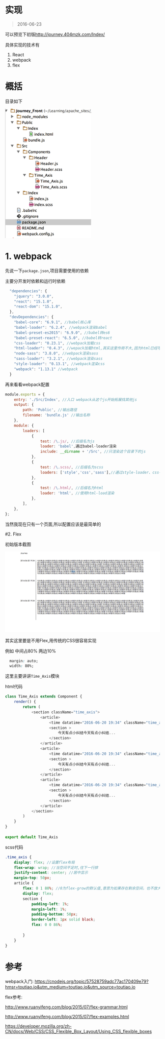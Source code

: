# 实现

> 2016-06-23

可以预览下初版<http://journey.404mzk.com/Index/> 

具体实现的技术有

1. React
2. webpack
3. flex

# 概括

目录如下

![目录](QQ20160623-0.png)

# 1. webpack

先说一下`package.json`,项目需要使用的依赖

主要分开发时依赖和运行时依赖

```javascript
  "dependencies": {
    "jquery": "3.0.0",
    "react": "15.1.0",
    "react-dom": "15.1.0",
  },
  "devDependencies": {
    "babel-core": "6.9.1", //babel核心库
    "babel-loader": "6.2.4", //webpack渲染babel
    "babel-preset-es2015": "6.9.0", //babel转es6
    "babel-preset-react": "6.5.0", //babel转react
    "css-loader": "0.23.1", //webpack加载css
    "html-loader": "0.4.3", //wepack加载html,其实这里作用不大,因为html已经写在react里了
    "node-sass": "3.8.0", //webpack渲染sass
    "sass-loader": "3.2.1", //webpack渲染sass
    "style-loader": "0.13.1", //webpack渲染css
    "webpack": "1.13.1" //webpack
  }
```

再来看看webpack配置

```javascript
module.exports = {
	entry: './Src/Index', //入口 webpack从这个js开始拓展找其他js
	output: {
		path: 'Public', //输出路径
		filename: 'bundle.js' //输出名称
	},
	module: {
		loaders: [
            {
                test: /\.js/, //后缀名为js
                loader: 'babel',通过babel-loader渲染
                include: __dirname + '/Src', //只渲染这个目录下的js
            },
            {
                test: /\.scss/, //后缀名为scss
                loaders: ['style','css','sass'],//通过style-loader、css-loader、sass-loader渲染
            },
            {
                test: /\.html/, //后缀名为html
                loader: 'html', //使用html-load渲染
            },
		],
	},
};
```

当然我现在只有一个页面,所以配置应该是最简单的

#2. Flex

初始版本截图

![截图](QQ20160623-1.png)

其实这里要是不用Flex,用传统的CSS很容易实现

例如 中间占80% 两边10%

```css
  margin: auto;
  width: 80%;
```

这里主要讲讲`Time_Axis`模块

html代码

```javascript
class Time_Axis extends Component {
    render() {
        return (
            <section className="time_axis">
                <article>
                    <time datatime="2016-06-20 19:34" className="time_axis_item_time">2016-06-20 19:34</time>
                    <section >
                        今天有点小纠结今天有点小纠结...
                    </section>
                </article>
                <article>
                    <time datatime="2016-06-20 19:34" className="time_axis_item_time">2016-06-20 19:34</time>
                    <section >
                        今天有点小纠结今天有点小纠结...
                    </section>
                </article>
                <article>
                    <time datatime="2016-06-20 19:34" className="time_axis_item_time">2016-06-20 19:34</time>
                    <section >
                        今天有点小纠结今天有点小纠结...
                    </section>
                </article>
            </section>
        )
    }
}

export default Time_Axis
```

scss代码

```scss
.time_axis {
    display: flex; //设置flex布局
    flex-wrap: wrap; //当空间不足时,往下一行排
    justify-content: center; //居中显示
    margin-top: 50px; 
    article {
        flex: 0 1 80%; //0为flex-grow的默认值,意思为如果存在剩余空间，也不放大, 1为flex-shrink的默认值,意思为如果空间不足,该项目缩小,80% 表示占父元素主轴的80%空间
        display: flex;
        section {
            padding-left: 1%;
            margin-left: 1%;
            padding-bottom: 50px;
            border-left: 1px solid black;
            flex: 0 0 86%;

        }
    }
}
```


# 参考

webpack入门: <https://cnodejs.org/topic/57528759adc77ac170409e79?hmsr=toutiao.io&utm_medium=toutiao.io&utm_source=toutiao.io>

flex参考:

<http://www.ruanyifeng.com/blog/2015/07/flex-grammar.html>

<http://www.ruanyifeng.com/blog/2015/07/flex-examples.html>

<https://developer.mozilla.org/zh-CN/docs/Web/CSS/CSS_Flexible_Box_Layout/Using_CSS_flexible_boxes>